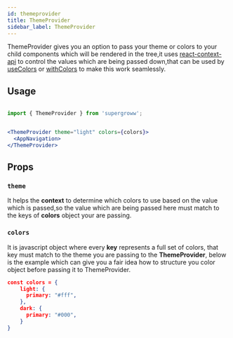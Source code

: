 ```yaml
---
id: themeprovider
title: ThemeProvider
sidebar_label: ThemeProvider
---
```


ThemeProvider gives you an option to pass your theme or colors to your child components which will be rendered in the tree,it uses [react-context-api](https://reactjs.org/docs/context.html) to control the values which are being passed down,that can be used by [useColors]() or [withColors]() to make this work seamlessly.

## Usage
```jsx

import { ThemeProvider } from 'supergroww';


<ThemeProvider theme="light" colors={colors}>
  <AppNavigation>
</ThemeProvider>

```

## Props

### `theme`
It helps the **context** to determine which colors to use based on the value which is passed,so the value which are being passed here must match to the keys of **colors** object your are passing.


### `colors`
It is javascript object where every **key** represents a full set of colors, that key must match to the theme you are passing to the **ThemeProvider**, below is the example which can give you a fair idea how to structure you color object before passing it to ThemeProvider.

```json
const colors = {
    light: {
      primary: "#fff",
    },
    dark: {
      primary: "#000",
    }
}
```
